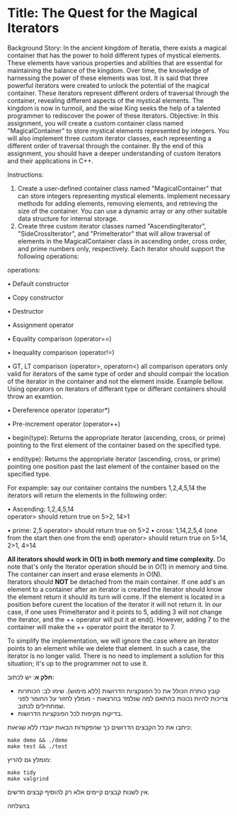 # Title: The Quest for the Magical Iterators

Background Story: In the ancient kingdom of Iteratia, there exists a magical container that has the power to hold different types of mystical elements. These elements have various properties and abilities that are essential for maintaining the balance of the kingdom. Over time, the knowledge of harnessing the power of these elements was lost. It is said that three powerful iterators were created to unlock the potential of the magical container. These iterators represent different orders of traversal through the container, revealing different aspects of the mystical elements. The kingdom is now in turmoil, and the wise King seeks the help of a talented programmer to rediscover the power of these iterators.
Objective: In this assignment, you will create a custom container class named "MagicalContainer" to store mystical elements represented by integers. You will also implement three custom iterator classes, each representing a different order of traversal through the container. By the end of this assignment, you should have a deeper understanding of custom iterators and their applications in C++.

Instructions:
1.	Create a user-defined container class named "MagicalContainer" that can store integers representing mystical elements. Implement necessary methods for adding elements, removing elements, and retrieving the size of the container. You can use a dynamic array or any other suitable data structure for internal storage.
2.	Create three custom iterator classes named "AscendingIterator", "SideCrossIterator", and "PrimeIterator" that will allow traversal of elements in the MagicalContainer class in ascending order, cross order, and prime numbers only, respectively. Each iterator should support the following operations:

operations:

•	Default constructor

•	Copy constructor

•	Destructor

•	Assignment operator

•	Equality comparison (operator==)

•	Inequality comparison (operator!=)

•	GT, LT comparison (operator>, operatorn<) all comparison operators only valid for iterators of the same type of order and should compair the location of the iterator in the container and not the element inside. Example bellow. Using operators on iterators of differant type or differant containers should throw an examtion. 
 
•	Dereference operator (operator*)

•	Pre-increment operator (operator++)

•	begin(type): Returns the appropriate iterator (ascending, cross, or prime) pointing to the first element of the container based on the specified type.

•	end(type): Returns the appropriate iterator (ascending, cross, or prime) pointing one position past the last element of the container based on the specified type.

For expample: say our container contains the numbers 1,2,4,5,14 the iterators will return the elements in the following order:

• Ascending: 1,2,4,5,14   
operator> should return true on 5>2, 14>1

• prime: 2,5
operator> should return true on 5>2
• cross: 1,14,2,5,4  (one from the start then one from the end)
operator> should return true on 5>14, 2>1, 4>14

**All iterators should work in O(1) in both memory and time complexity.** Do note that's only the Iterator operation should be in O(1) in memory and time.
The container can insert and erase elements in O(N).  
Iterators should **NOT** be detached from the main container. If one add's an element to a container after an iterator is created the iterator should know the element return it should its turn will come. If the element is located in a position before curent the location of the iterator it will not return it. 
In our case, if one uses PrimeIterator and it points to 5, adding 3 will not change the iterator, and the ++ operator will put it at end(). However, adding 7 to the container will make the ++ operator point the iterator to 7.

To simplify the implementation, we will ignore the case where an iterator points to an element while we delete that element. In such a case, the iterator is no longer valid. There is no need to implement a solution for this situation; it's up to the programmer not to use it.



**חלק א**: יש לכתוב: 

* קובץ כותרת הכולל את כל הפונקציות הדרושות (ללא מימוש). שימו לב: הכותרות צריכות להיות נכונות בהתאם למה שנלמד בהרצאות - מומלץ לחזור על החומר לפני שמתחילים לכתוב.
* בדיקות מקיפות לכל הפונקציות הדרושות.
  
כיתבו את כל הקבצים הדרושים כך שהפקודות הבאות יעבדו ללא שגיאות:

<div dir='ltr'>

    make demo && ./demo
	make test && ./test

</div>

מומלץ גם להריץ:

<div dir='ltr'>

    make tidy
    make valgrind

</div>

אין לשנות קבצים קיימים אלא רק להוסיף קבצים חדשים.

בהצלחה